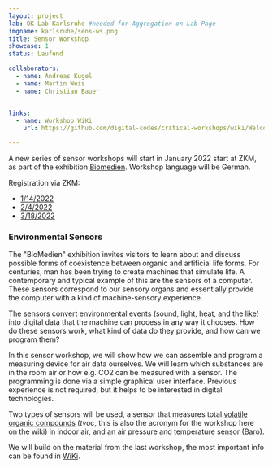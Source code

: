 ```yaml
---
layout: project
lab: OK Lab Karlsruhe #needed for Aggregation on Lab-Page
imgname: karlsruhe/sens-ws.png
title: Sensor Workshop
showcase: 1
status: Laufend

collaborators:
  - name: Andreas Kugel
  - name: Martin Weis
  - name: Christian Bauer


links:
  - name: Workshop WiKi
    url: https://github.com/digital-codes/critical-workshops/wiki/Welcome

---
```


A new series of sensor workshops will start in January 2022 start at ZKM, as part of the exhibition [Biomedien](https://zkm.de/en/exhibition/2021/12/biomedia). Workshop language will be German.

Registration via ZKM:

 * [1/14/2022](https://zkm.de/de/fuehrung-workshop/2022/01/sensoren-workshop)
 * [ 2/4/2022](https://zkm.de/de/fuehrung-workshop/2022/02/sensoren-workshop)
 * [3/18/2022](https://zkm.de/de/fuehrung-workshop/2022/03/sensoren-workshop)

### Environmental Sensors
The "BioMedien" exhibition invites visitors to learn about and discuss possible forms of coexistence between organic and artificial life forms. For centuries, man has been trying to create machines that simulate life. A contemporary and typical example of this are the sensors of a computer. These sensors correspond to our sensory organs and essentially provide the computer with a kind of machine-sensory experience.

The sensors convert environmental events (sound, light, heat, and the like) into digital data that the machine can process in any way it chooses. How do these sensors work, what kind of data do they provide, and how can we program them?

In this sensor workshop, we will show how we can assemble and program a measuring device for air data ourselves. We will learn which substances are in the room air or how e.g. CO2 can be measured with a sensor. The programming is done via a simple graphical user interface. Previous experience is not required, but it helps to be interested in digital technologies.

Two types of sensors will be used, a sensor that measures total [volatile organic compounds](https://en.wikipedia.org/wiki/Volatile_organic_compound) (*tvoc*, this is also the acronym for the workshop here on the wiki) in indoor air, and an air pressure and temperature sensor (Baro).

We will build on the material from the last workshop, the most important info can be found in [WiKi](https://github.com/digital-codes/critical-workshops/wiki/Welcome).


